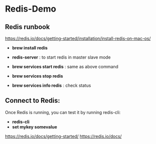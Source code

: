 # Redis-Demo

## Redis runbook

https://redis.io/docs/getting-started/installation/install-redis-on-mac-os/ 

* **brew install redis** 
* **redis-server** : to start redis in master slave mode

* **brew services start redis** : same as above command
* **brew services stop redis** 
* **brew services info redis** : check status


## Connect to Redis:
Once Redis is running, you can test it by running redis-cli:
* **redis-cli**
* **set mykey somevalue**

https://redis.io/docs/getting-started/ 
https://redis.io/docs/ 

